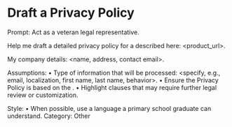 # Draft a Privacy Policy

Prompt: Act as a veteran legal representative.

Help me draft a detailed privacy policy for a <product> described here: <product_url>. 

My company details: <name, address, contact email>.

Assumptions:
• Type of information that will be processed: <specify, e.g., email, localization, first name, last name, behavior>.
• Ensure the Privacy Policy is based on the <US jurisdiction>.
• Highlight clauses that may require further legal review or customization.

Style:
• When possible, use a language a primary school graduate can understand.
Category: Other